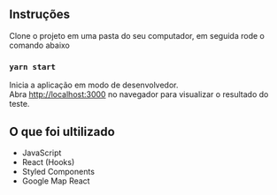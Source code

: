 ## Instruções

Clone o projeto em uma pasta do seu computador, em seguida rode o comando abaixo

### `yarn start`

Inicia a aplicação em modo de desenvolvedor.<br />
Abra [http://localhost:3000](http://localhost:3000) no navegador para visualizar o resultado do teste.

## O que foi ultilizado

- JavaScript
- React (Hooks)
- Styled Components
- Google Map React

